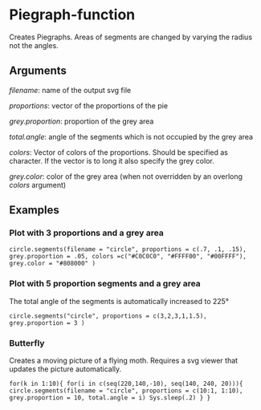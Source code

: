# Piegraph-function
Creates Piegraphs. Areas of segments are changed by varying the radius not the angles.

## Arguments
*filename*: name of the output svg file

*proportions*: vector of the proportions of the pie

*grey.proportion*: proportion of the grey area

*total.angle*: angle of the segments which is not occupied by the grey area

*colors*: Vector of colors of the proportions. Should be specified as character. If the vector is to long it also specify the grey color.

*grey.color*: color of the grey area (when not overridden by an overlong *colors* argument)

## Examples
### Plot with 3 proportions and a grey area
`circle.segments(filename = "circle", proportions = c(.7, .1, .15), grey.proportion = .05, colors =c("#C0C0C0", "#FFFF00", "#00FFFF"), grey.color = "#808000" ) `
### Plot with 5 proportion segments and a grey area
The total angle of the segments is automatically increased to 225°

`circle.segments("circle", proportions = c(3,2,3,1,1.5), grey.proportion = 3 )`
### Butterfly
Creates a moving picture of a flying moth. Requires a svg viewer that updates the picture automatically.

 `for(k in 1:10){
   for(i in c(seq(220,140,-10), seq(140, 240, 20))){
     circle.segments(filename = "circle", proportions = c(10:1, 1:10), grey.proportion = 10, total.angle = i)
     Sys.sleep(.2)
   }
 } `
 
 
